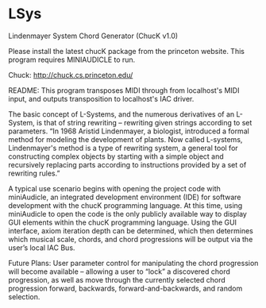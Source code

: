 # LSys
Lindenmayer System Chord Generator (ChucK v1.0)

Please install the latest chucK package from the princeton website.
This program requires MINIAUDICLE to run. 

Chuck:
http://chuck.cs.princeton.edu/

README:
This program transposes MIDI through from localhost's MIDI input, and outputs transposition to localhost's IAC driver.

The basic concept of L-Systems, and the numerous derivatives of an L-System, 
is that of string rewriting – rewriting given strings according to set parameters. “In 1968 Aristid Lindenmayer, 
a biologist, introduced a formal method for modeling the development of plants. Now called L-systems, Lindenmayer's
method is a type of rewriting system, a general tool for constructing complex objects by starting with a simple 
object and recursively replacing parts according to instructions provided by a set of rewriting rules.”

A typical use scenario begins with opening the project code with miniAudicle, an integrated development environment (IDE)
for software development with the chucK programming language. At this time, using miniAudicle to open the code is the only
publicly available way to display GUI elements within the chucK programming language. Using the GUI interface, axiom iteration
depth can be determined, which then determines which musical scale, chords, and chord progressions will be output via the user’s
local IAC Bus. 

Future Plans: 
  User parameter control for manipulating the chord progression will become available – allowing a user to 
“lock” a discovered chord progression, as well as move through the currently selected chord progression forward, backwards, 
forward-and-backwards, and random selection.
